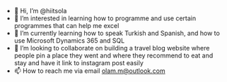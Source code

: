 - 👋 Hi, I’m @hiitsola
- 👀 I’m interested in learning how to programme and use certain programmes that can help me excel
- 🌱 I’m currently learning how to speak Turkish and Spanish, and how to use Microsoft Dynamics 365 and SQL
- 💞️ I’m looking to collaborate on building a travel blog website where people pin a place they went and where they recommend to eat and stay and have it link to instagram post easily 
- 📫 How to reach me via email olam.m@outlook.com

<!---
hiitsola/hiitsola is a ✨ special ✨ repository because its `README.md` (this file) appears on your GitHub profile.
You can click the Preview link to take a look at your changes.
--->

